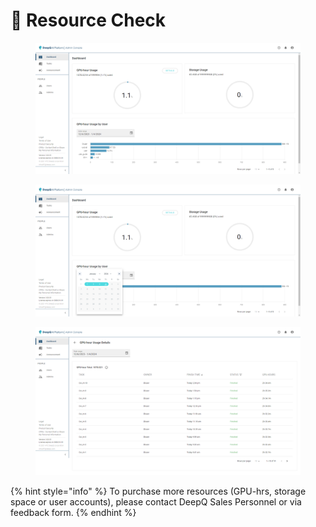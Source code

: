 # 🔢 Resource Check







<figure><img src="../.gitbook/assets/Dashboard_Overview.png" alt=""><figcaption></figcaption></figure>



<figure><img src="../.gitbook/assets/Dashboard_Overview_DateRange.png" alt=""><figcaption></figcaption></figure>



<figure><img src="../.gitbook/assets/Dashboard_Task_Detail.png" alt=""><figcaption></figcaption></figure>



{% hint style="info" %}
To purchase more resources (GPU-hrs, storage space or user accounts), please contact DeepQ Sales Personnel or via feedback form.
{% endhint %}



